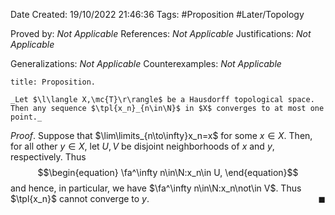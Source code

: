 <div class="topSpace"></div>

Date Created: 19/10/2022 21:46:36
Tags: #Proposition #Later/Topology

Proved by: _Not Applicable_
References: _Not Applicable_
Justifications: _Not Applicable_

Generalizations: _Not Applicable_
Counterexamples: _Not Applicable_

``` ad-Proposition
title: Proposition.

_Let $\l\langle X,\mc{T}\r\rangle$ be a Hausdorff topological space. Then any sequence $\tpl{x_n}_{n\in\N}$ in $X$ converges to at most one point._

```

_Proof_. Suppose that $\lim\limits_{n\to\infty}x_n=x$ for some $x\in X$. Then, for all other $y\in X$, let $U,V$ be disjoint neighborhoods of $x$ and $y$, respectively. Thus
$$\begin{equation}
    \fa^\infty n\in\N:x_n\in U,
\end{equation}$$
and hence, in particular, we have $\fa^\infty n\in\N:x_n\not\in V$. Thus $\tpl{x_n}$ cannot converge to $y$.<span style="float:right;">$\blacksquare$</span>
